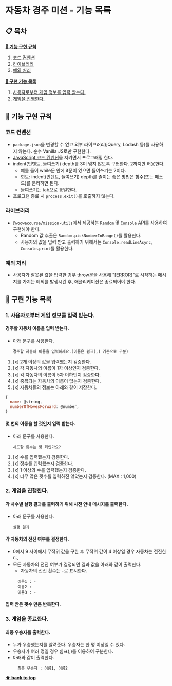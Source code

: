 # 자동차 경주 미션 - 기능 목록

## 📋 목차

**[🤙 기능 구현 규칙](#🤙-기능-구현-규칙)**

1. [코드 컨벤션](#코드-컨벤션)
2. [라이브러리](#라이브러리)
3. [예외 처리](#예외-처리)

**[📝 구현 기능 목록](#📝-구현-기능-목록)**

1. [사용자로부터 게임 정보를 입력 받는다.](#1-사용자로부터-게임-정보를-입력-받는다)
2. [게임을 진행한다.](#2-게임을-진행한다)

## 🤙 기능 구현 규칙

### 코드 컨벤션

- `package.json`을 변경할 수 없고 외부 라이브러리(jQuery, Lodash 등)를 사용하지 않는다. 순수 Vanilla JS로만 구현한다.
- [JavaScript 코드 컨벤션](https://github.com/woowacourse/woowacourse-docs/tree/main/styleguide/javascript)을 지키면서 프로그래밍 한다.
- indent(인덴트, 들여쓰기) depth를 3이 넘지 않도록 구현한다. 2까지만 허용한다.
  - 예를 들어 while문 안에 if문이 있으면 들여쓰기는 2이다.
  - 힌트: indent(인덴트, 들여쓰기) depth를 줄이는 좋은 방법은 함수(또는 메소드)를 분리하면 된다.
  - 들여쓰기는 tab으로 통일한다.
- 프로그램 종료 시 `process.exit()`를 호출하지 않는다.

### 라이브러리

- `@woowacourse/mission-utils`에서 제공하는 `Random` 및 `Console` API를 사용하여 구현해야 한다.
  - Random 값 추출은 `Random.pickNumberInRange()`를 활용한다.
  - 사용자의 값을 입력 받고 출력하기 위해서는 `Console.readLineAsync`, `Console.print`를 활용한다.

### 예외 처리

- 사용자가 잘못된 값을 입력한 경우 throw문을 사용해 "[ERROR]"로 시작하는 메시지를 가지는 예외를 발생시킨 후, 애플리케이션은 종료되어야 한다.

## 📝 구현 기능 목록

### 1. 사용자로부터 게임 정보를 입력 받는다.

#### 경주할 자동차 이름을 입력 받는다.

- 아래 문구를 사용한다.
  ```
  경주할 자동차 이름을 입력하세요.(이름은 쉼표(,) 기준으로 구분)
  ```

1. [x] 2개 이상의 값을 입력했는지 검증한다.
2. [x] 각 자동차의 이름이 1자 이상인지 검증한다.
3. [x] 각 자동차의 이름이 5자 이하인지 검증한다.
4. [x] 중복되는 자동차의 이름이 없는지 검증한다.
5. [x] 자동차들의 정보는 아래와 같이 저장한다.
  ```javascript
  {
    name: @string,
    numberOfMovesForward: @number, 
  }
  ```

#### 몇 번의 이동을 할 것인지 입력 받는다.

- 아래 문구를 사용한다.
  ```
  시도할 횟수는 몇 회인가요?
  ```

1. [x] 수를 입력했는지 검증한다.
2. [x] 정수를 입력했는지 검증한다.
2. [x] 1 이상의 수를 입력했는지 검증한다.
3. [x] 너무 많은 횟수를 입력하진 않았는지 검증한다. (MAX : 1,000)

### 2. 게임을 진행한다.

#### 각 차수별 실행 결과를 출력하기 위해 사전 안내 메시지를 출력한다.

- 아래 문구를 사용한다.
  ```
  실행 결과
  ```

#### 각 자동차의 전진 여부를 결정한다.

- 0에서 9 사이에서 무작위 값을 구한 후 무작위 값이 4 이상일 경우 자동차는 전진한다.
- 모든 자동차의 전진 여부가 결정되면 결과 값을 아래와 같이 출력한다.
  - 자동차의 전진 횟수는 `-`로 표시한다.
  ```
    이름1 : - 
    이름2 : 
    이름3 : - 

  ```

#### 입력 받은 횟수 만큼 반복한다.

### 3. 게임을 종료한다.

#### 최종 우승자를 출력한다.

- 누가 우승했는지를 알려준다. 우승자는 한 명 이상일 수 있다.
- 우승자가 여러 명일 경우 쉼표(,)를 이용하여 구분한다.
- 아래와 같이 출력한다.
  ```
    최종 우승자 : 이름1, 이름2
  ```

**[⬆ back to top](#📋-목차)**
